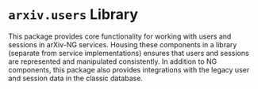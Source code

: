 # ``arxiv.users`` Library

This package provides core functionality for working with users and sessions
in arXiv-NG services. Housing these components in a library (separate from
service implementations) ensures that users and sessions are represented
and manipulated consistently. In addition to NG components, this package
also provides integrations with the legacy user and session data in the
classic database.
